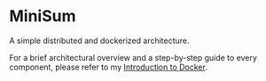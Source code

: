 # MiniSum
A simple distributed and dockerized architecture.

For a brief architectural overview and a step-by-step guide to every component, please refer to my [Introduction to Docker](http://www.slideshare.net/giancosta86/introduction-to-docker-43302266).
